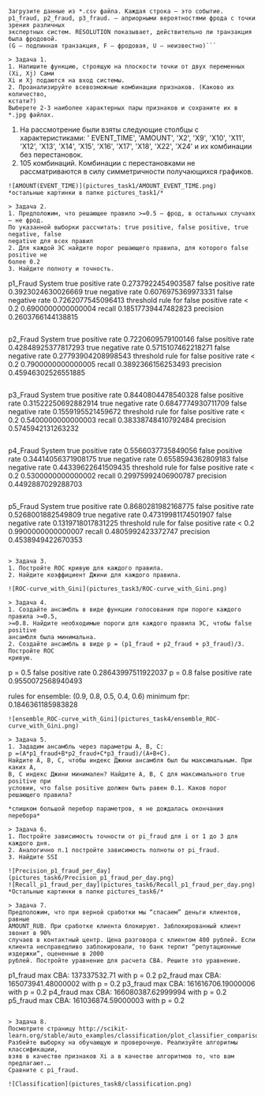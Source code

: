 ```
Загрузите данные из *.csv файла. Каждая строка – это событие.
p1_fraud, p2_fraud, p3_fraud. – априорными вероятностями фрода с точки зрения различных
экспертных систем. RESOLUTION показывает, действительно ли транзакция была фродовой.
(G – подлинная транзакция, F – фродовая, U – неизвестно)```

> Задача 1.
1. Напишите функцию, строящую на плоскости точки от двух переменных (Xi, Xj) Сами
Xi и Xj подаются на вход системы.
2. Проанализируйте всевозможные комбинации признаков. (Каково их количество,
кстати?)
Выберете 2-3 наиболее характерных пары признаков и сохраните их в *.jpg файлах.

```
1. На рассмотрение были взяты следующие столбцы с характеристиками: '
  EVENT_TIME', 'AMOUNT', 'X2', 'X9', 'X10', 'X11', 'X12', 'X13', 'X14', 'X15', 'X16', 'X17', 'X18', 'X22', 'X24' и их комбинации без перестановок.
2. 105 комбинаций. Комбинации с перестановками не рассматриваются в силу симметричности получающихся графиков.
```
![AMOUNT(EVENT_TIME)](pictures_task1/AMOUNT_EVENT_TIME.png)
*остальные картинки в папке pictures_task1/*

> Задача 2.
1. Предположим, что решающее правило >=0.5 – фрод, в остальных случаях – не фрод.
По указанной выборки рассчитать: true positive, false positive, true negative, false
negative для всех правил
2. Для каждой ЭС найдите порог решающего правила, для которого false positive не
более 0.2
3. Найдите полноту и точность.

```
p1_Fraud System
	true positive rate
	 0.2737922454903587
	false positive rate
	 0.3923024630026669
	true negative rate
	 0.6076975369973331
	false negative rate
	 0.7262077545096413
	threshold rule for false positive rate < 0.2
	 0.6900000000000004
	recall
	 0.18517739447482823
	precision
	 0.2603766144138815
```
```
p2_Fraud System
	true positive rate
	 0.7220609579100146
	false positive rate
	 0.42848925377817293
	true negative rate
	 0.5715107462218271
	false negative rate
	 0.27793904208998543
	threshold rule for false positive rate < 0.2
	 0.7900000000000005
	recall
	 0.3892366156253493
	precision
	 0.45946302526551885
```
```
p3_Fraud System
	true positive rate
	 0.8440804478540328
	false positive rate
	 0.31522250692882914
	true negative rate
	 0.6847774930711709
	false negative rate
	 0.1559195521459672
	threshold rule for false positive rate < 0.2
	 0.5400000000000003
	recall
	 0.38338748410792484
	precision
	 0.5745942131263232
```
```
p4_Fraud System
	true positive rate
	 0.5566037735849056
	false positive rate
	 0.34414056371908175
	true negative rate
	 0.6558594362809183
	false negative rate
	 0.44339622641509435
	threshold rule for false positive rate < 0.2
	 0.5300000000000002
	recall
	 0.29975992406900787
	precision
	 0.4492887029288703
```
```
p5_Fraud System
	true positive rate
	 0.8680281982168775
	false positive rate
	 0.5268001882549809
	true negative rate
	 0.47319981174501907
	false negative rate
	 0.1319718017831225
	threshold rule for false positive rate < 0.2
	 0.9900000000000007
	recall
	 0.4805992423372747
	precision
	 0.4538949422670353
```

> Задача 3.
1. Постройте ROC кривую для каждого правила.
2. Найдите коэффициент Джини для каждого правила.

![ROC-curve_with_Gini](pictures_task3/ROC-curve_with_Gini.png)

> Задача 4.
1. Создайте ансамбль в виде функции голосования при пороге каждого правила >=0.5,
>=0.8. Найдите необходимые пороги для каждого правила ЭС, чтобы false positive
ансамбля была минимальна.
2. Создайте ансамбль в виде p = (p1_fraud + p2_fraud + p3_fraud)/3. Постройте ROC
кривую.

```
p = 0.5
false positive rate 0.28643997511922037
p = 0.8
false positive rate 0.9550072568940493

rules for ensemble: (0.9, 0.8, 0.5, 0.4, 0.6)
minimum fpr: 0.1846361185983828
```
![ensemble_ROC-curve_with_Gini](pictures_task4/ensemble_ROC-curve_with_Gini.png)

> Задача 5.
1. Зададим ансамбль через параметры A, B, C:
p =(A*p1_fraud+B*p2_fraud+C*p3_fraud)/(A+B+C).
Найдите A, B, C, чтобы индекс Джини ансамбля был бы максимальным. При каких A,
B, C индекс Джини минимален? Найдите A, B, C для максимального true positive при
условии, что false positive должен быть равен 0.1. Каков порог решающего правила?

*слишком большой перебор параметров, я не дождалась окончания перебора*

> Задача 6.
1. Постройте зависимость точности от pi_fraud для i от 1 до 3 для каждого дня.
2. Аналогично п.1 постройте зависимость полноты от pi_fraud.
3. Найдите SSI

![Precision_p1_fraud_per_day](pictures_task6/Precision_p1_fraud_per_day.png)
![Recall_p1_fraud_per_day](pictures_task6/Recall_p1_fraud_per_day.png)
*Остальные картинки в папке pictures_task6/*

> Задача 7.
Предположим, что при верной сработки мы “спасаем” деньги клиентов, равные
AMOUNT_RUB. При сработке клиента блокируют. Заблокированный клиент звонит в 90%
случаев в контактный центр. Цена разговора с клиентом 400 рублей. Если клиента несправедливо заблокировали, то банк терпит “репутационные издержки”, оцененные в 2000
рублей. Постройте уравнение для расчета CBA. Решите это уравнение.

```
p1_fraud max CBA: 137337532.71 with p = 0.2
p2_fraud max CBA: 165073941.48000002 with p = 0.2
p3_fraud max CBA: 161616706.19000006 with p = 0.2
p4_fraud max CBA: 166080387.62999994 with p = 0.2
p5_fraud max CBA: 161036874.59000003 with p = 0.2
```

> Задача 8.
Посмотрите страницу http://scikit-learn.org/stable/auto_examples/classification/plot_classifier_comparison.html
Разбейте выборку на обучающую и проверочную. Реализуйте алгоритмы классификации,
взяв в качестве признаков Xi а в качестве алгоритмов то, что вам предлагают.…
Сравните с pi_fraud.

![Classification](pictures_task8/classification.png)
